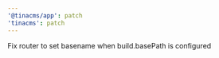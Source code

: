 ```yaml
---
'@tinacms/app': patch
'tinacms': patch
---
```


Fix router to set basename when build.basePath is configured
